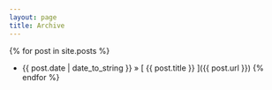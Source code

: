 ```yaml
---
layout: page
title: Archive
---
```

<!--Thanks Nikhita! https://www.nikhita.dev/build-blog-using-github-jekyll#archive-->

{% for post in site.posts %}
  * {{ post.date | date_to_string }} &raquo; [ {{ post.title }} ]({{ post.url }})
{% endfor %}
